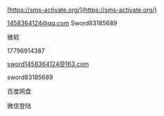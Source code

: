 [https://sms-activate.org/](https://sms-activate.org/)

[1458364124@qq.com](mailto:1458364124@qq.com) Sword83185689


微软

17796914387

[sword1458364124@163.com](mailto:sword1458364124@163.com)

sword83185689


百度网盘

微信登陆